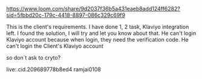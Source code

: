 https://www.loom.com/share/9d2037f36b5a431eaeb8add124ff6282?sid=5fbbd20c-179c-4418-8897-086c329c69f9

This is the client's requirements.
I have done 1, 2 task, Klaviyo integration left.
I found the solution, I will try and let you know about that.
He can't login Klaviyo account because when login, they need the verification code.
He can't login the Client's Klaviyo account

so don`t ask to cryto?

live:.cid.209689778b8ed4
ramjai0108
